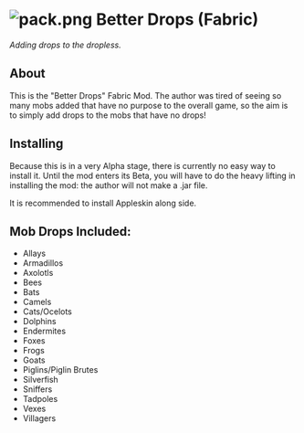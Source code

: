 # ![pack.png](https://github.com/DiabolicalGolem/Better-Drops-Fabric/blob/main/pack.png) Better Drops \(Fabric\)

*Adding drops to the dropless.*


## About

This is the "Better Drops" Fabric Mod. The author was tired of seeing so many mobs added that have no purpose to the overall game, so the aim is to simply add drops to the mobs that have no drops!

## Installing

Because this is in a very Alpha stage, there is currently no easy way to install it. Until the mod enters its Beta, you will have to do the heavy lifting in installing the mod: the author will not make a .jar file.

It is recommended to install Appleskin along side.

## Mob Drops Included:

- Allays
- Armadillos
- Axolotls
- Bees
- Bats
- Camels
- Cats/Ocelots
- Dolphins
- Endermites
- Foxes
- Frogs
- Goats
- Piglins/Piglin Brutes
- Silverfish
- Sniffers
- Tadpoles
- Vexes
- Villagers
